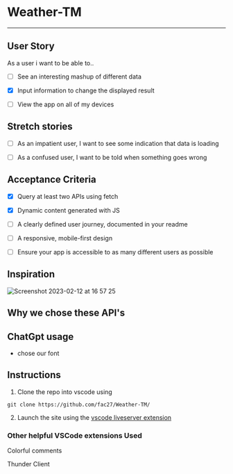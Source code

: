 # Weather-TM
---


## User Story

As a user i want to be able to..

- [ ] See an interesting mashup of different data
- [x] Input information to change the displayed result
- [ ] View the app on all of my devices


## Stretch stories 

- [ ] As an impatient user, I want to see some indication that data is loading
- [ ] As a confused user, I want to be told when something goes wrong


## Acceptance Criteria 

- [x] Query at least two APIs using fetch
- [x] Dynamic content generated with JS
- [ ] A clearly defined user journey, documented in your readme
- [ ] A responsive, mobile-first design
- [ ] Ensure your app is accessible to as many different users as possible


## Inspiration

![Screenshot 2023-02-12 at 16 57 25](https://user-images.githubusercontent.com/44851616/218325225-f94ebf2f-5f2a-4ba0-a736-1aa76ab69f52.png)


## Why we chose these API's



## ChatGpt usage

- chose our font


## Instructions

1. Clone the repo into vscode using 
```
git clone https://github.com/fac27/Weather-TM/
```
2. Launch the site using the [vscode liveserver extension](https://marketplace.visualstudio.com/items?itemName=ritwickdey.LiveServer)


### Other helpful VSCode extensions Used

Colorful comments

Thunder Client
